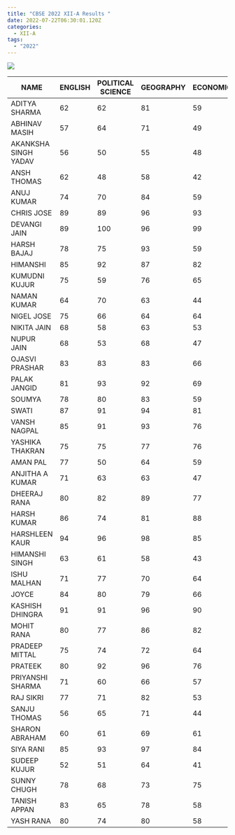 ```yaml
---
title: "CBSE 2022 XII-A Results "
date: 2022-07-22T06:30:01.120Z
categories:
  - XII-A
tags:
  - "2022"
---
```

<img src="https://hits.seeyoufarm.com/api/count/incr/badge.svg?url=https%3A%2F%2Fxaviersrohini.github.io%2Fresults%2Fposts%2Fcbse-2022-xii-a-results%2F&count_bg=%2379C83D&title_bg=%23555555&icon=&icon_color=%23E7E7E7&title=Page+Views&edge_flat=false" align=center><br>


|NAME                |ENGLISH|POLITICAL SCIENCE|GEOGRAPHY|ECONOMICS|IP |TOTAL|
|--------------------|-------|-----------------|---------|---------|---|-----|
|ADITYA SHARMA       |62     |62               |81       |59       |65 |65.8 |
|ABHINAV MASIH       |57     |64               |71       |49       |58 |59.8 |
|AKANKSHA SINGH YADAV|56     |50               |55       |48       |60 |53.8 |
|ANSH THOMAS         |62     |48               |58       |42       |60 |54.0 |
|ANUJ KUMAR          |74     |70               |84       |59       |70 |71.4 |
|CHRIS JOSE          |89     |89               |96       |93       |96 |92.6 |
|DEVANGI JAIN        |89     |100              |96       |99       |100|96.8 |
|HARSH BAJAJ         |78     |75               |93       |59       |66 |74.2 |
|HIMANSHI            |85     |92               |87       |82       |95 |88.2 |
|KUMUDNI KUJUR       |75     |59               |76       |65       |72 |69.4 |
|NAMAN KUMAR         |64     |70               |63       |44       |58 |59.8 |
|NIGEL JOSE          |75     |66               |64       |64       |52 |64.2 |
|NIKITA JAIN         |68     |58               |63       |53       |50 |58.4 |
|NUPUR JAIN          |68     |53               |68       |47       |49 |57.0 |
|OJASVI PRASHAR      |83     |83               |83       |66       |52 |73.4 |
|PALAK JANGID        |81     |93               |92       |69       |70 |81.0 |
|SOUMYA              |78     |80               |83       |59       |89 |77.8 |
|SWATI               |87     |91               |94       |81       |76 |85.8 |
|VANSH NAGPAL        |85     |91               |93       |76       |90 |87.0 |
|YASHIKA THAKRAN     |75     |75               |77       |76       |60 |72.6 |
|AMAN PAL            |77     |50               |64       |59       |74 |64.8 |
|ANJITHA A KUMAR     |71     |63               |63       |47       |66 |62.0 |
|DHEERAJ RANA        |80     |82               |89       |77       |92 |84.0 |
|HARSH KUMAR         |86     |74               |81       |88       |84 |82.6 |
|HARSHLEEN KAUR      |94     |96               |98       |85       |97 |94.0 |
|HIMANSHI SINGH      |63     |61               |58       |43       |79 |60.8 |
|ISHU MALHAN         |71     |77               |70       |64       |71 |70.6 |
|JOYCE               |84     |80               |79       |66       |96 |81.0 |
|KASHISH DHINGRA     |91     |91               |96       |90       |97 |93.0 |
|MOHIT RANA          |80     |77               |86       |82       |92 |83.4 |
|PRADEEP MITTAL      |75     |74               |72       |64       |79 |72.8 |
|PRATEEK             |80     |92               |96       |76       |92 |87.2 |
|PRIYANSHI SHARMA    |71     |60               |66       |57       |70 |64.8 |
|RAJ SIKRI           |77     |71               |82       |53       |80 |72.6 |
|SANJU THOMAS        |56     |65               |71       |44       |70 |61.2 |
|SHARON ABRAHAM      |60     |61               |69       |61       |78 |65.8 |
|SIYA RANI           |85     |93               |97       |84       |89 |89.6 |
|SUDEEP KUJUR        |52     |51               |64       |41       |52 |52.0 |
|SUNNY CHUGH         |78     |68               |73       |75       |81 |75.0 |
|TANISH APPAN        |83     |65               |78       |58       |77 |72.2 |
|YASH RANA           |80     |74               |80       |58       |76 |73.6 |
